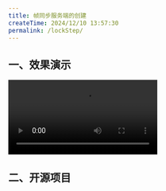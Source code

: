 ```yaml
---
title: 帧同步服务端的创建
createTime: 2024/12/10 13:57:30
permalink: /lockStep/
---
```


## 一、效果演示
<video controls>
    <source src = "https://oss.dyx666.icu/video/server/MyLockStep.mp4" type = "video/mp4">
    不能播放
</video>

## 二、开源项目
<CardGrid>
  <LinkCard title="服务端" href="https://github.com/dyx77421088/NewLockStepServer" />
  <LinkCard title="客户端" href="https://github.com/dyx77421088/MyUnityLockStep" />
</CardGrid>
